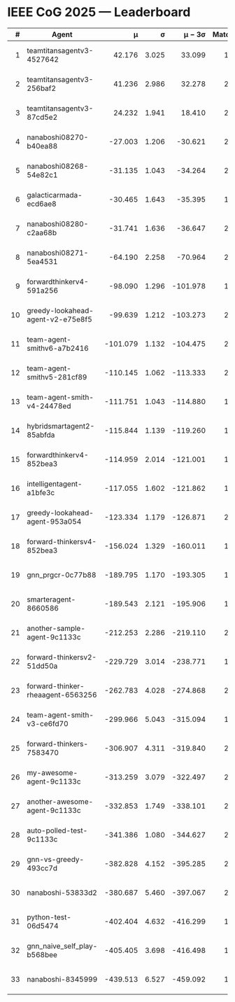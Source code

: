 # IEEE CoG 2025 — Leaderboard

| # | Agent | μ | σ | μ − 3σ | Matches | Updated |
|---:|---|---:|---:|---:|---:|---|
| 1 | teamtitansagentv3-4527642 | 42.176 | 3.025 | 33.099 | 1920 | 2025-09-01 11:18 |
| 2 | teamtitansagentv3-256baf2 | 41.236 | 2.986 | 32.278 | 2318 | 2025-09-01 11:18 |
| 3 | teamtitansagentv3-87cd5e2 | 24.232 | 1.941 | 18.410 | 2018 | 2025-09-01 11:18 |
| 4 | nanaboshi08270-b40ea88 | -27.003 | 1.206 | -30.621 | 2260 | 2025-09-01 11:18 |
| 5 | nanaboshi08268-54e82c1 | -31.135 | 1.043 | -34.264 | 2260 | 2025-09-01 11:18 |
| 6 | galacticarmada-ecd6ae8 | -30.465 | 1.643 | -35.395 | 1940 | 2025-09-01 11:18 |
| 7 | nanaboshi08280-c2aa68b | -31.741 | 1.636 | -36.647 | 2220 | 2025-09-01 11:18 |
| 8 | nanaboshi08271-5ea4531 | -64.190 | 2.258 | -70.964 | 2100 | 2025-09-01 11:18 |
| 9 | forwardthinkerv4-591a256 | -98.090 | 1.296 | -101.978 | 1650 | 2025-09-01 11:18 |
| 10 | greedy-lookahead-agent-v2-e75e8f5 | -99.639 | 1.212 | -103.273 | 2588 | 2025-09-01 11:18 |
| 11 | team-agent-smithv6-a7b2416 | -101.079 | 1.132 | -104.475 | 2360 | 2025-09-01 11:18 |
| 12 | team-agent-smithv5-281cf89 | -110.145 | 1.062 | -113.333 | 2200 | 2025-09-01 11:18 |
| 13 | team-agent-smith-v4-24478ed | -111.751 | 1.043 | -114.880 | 1980 | 2025-09-01 11:18 |
| 14 | hybridsmartagent2-85abfda | -115.844 | 1.139 | -119.260 | 1658 | 2025-09-01 11:18 |
| 15 | forwardthinkerv4-852bea3 | -114.959 | 2.014 | -121.001 | 1850 | 2025-09-01 11:18 |
| 16 | intelligentagent-a1bfe3c | -117.055 | 1.602 | -121.862 | 1934 | 2025-09-01 11:18 |
| 17 | greedy-lookahead-agent-953a054 | -123.334 | 1.179 | -126.871 | 2448 | 2025-09-01 11:18 |
| 18 | forward-thinkersv4-852bea3 | -156.024 | 1.329 | -160.011 | 1668 | 2025-09-01 11:18 |
| 19 | gnn_prgcr-0c77b88 | -189.795 | 1.170 | -193.305 | 1860 | 2025-09-01 11:18 |
| 20 | smarteragent-8660586 | -189.543 | 2.121 | -195.906 | 1848 | 2025-09-01 11:18 |
| 21 | another-sample-agent-9c1133c | -212.253 | 2.286 | -219.110 | 2300 | 2025-09-01 11:18 |
| 22 | forward-thinkersv2-51dd50a | -229.729 | 3.014 | -238.771 | 1940 | 2025-09-01 11:18 |
| 23 | forward-thinker-rheaagent-6563256 | -262.783 | 4.028 | -274.868 | 2260 | 2025-09-01 11:18 |
| 24 | team-agent-smith-v3-ce6fd70 | -299.966 | 5.043 | -315.094 | 1800 | 2025-09-01 11:18 |
| 25 | forward-thinkers-7583470 | -306.907 | 4.311 | -319.840 | 2280 | 2025-09-01 11:18 |
| 26 | my-awesome-agent-9c1133c | -313.259 | 3.079 | -322.497 | 2220 | 2025-09-01 11:18 |
| 27 | another-awesome-agent-9c1133c | -332.853 | 1.749 | -338.101 | 2340 | 2025-09-01 11:18 |
| 28 | auto-polled-test-9c1133c | -341.386 | 1.080 | -344.627 | 2360 | 2025-09-01 11:18 |
| 29 | gnn-vs-greedy-493cc7d | -382.828 | 4.152 | -395.285 | 2120 | 2025-09-01 11:18 |
| 30 | nanaboshi-53833d2 | -380.687 | 5.460 | -397.067 | 2020 | 2025-09-01 11:18 |
| 31 | python-test-06d5474 | -402.404 | 4.632 | -416.299 | 1660 | 2025-09-01 11:18 |
| 32 | gnn_naive_self_play-b568bee | -405.405 | 3.698 | -416.498 | 1280 | 2025-09-01 11:18 |
| 33 | nanaboshi-8345999 | -439.513 | 6.527 | -459.092 | 1940 | 2025-09-01 11:18 |
